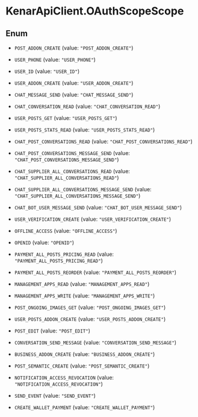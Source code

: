 # KenarApiClient.OAuthScopeScope

## Enum


* `POST_ADDON_CREATE` (value: `"POST_ADDON_CREATE"`)

* `USER_PHONE` (value: `"USER_PHONE"`)

* `USER_ID` (value: `"USER_ID"`)

* `USER_ADDON_CREATE` (value: `"USER_ADDON_CREATE"`)

* `CHAT_MESSAGE_SEND` (value: `"CHAT_MESSAGE_SEND"`)

* `CHAT_CONVERSATION_READ` (value: `"CHAT_CONVERSATION_READ"`)

* `USER_POSTS_GET` (value: `"USER_POSTS_GET"`)

* `USER_POSTS_STATS_READ` (value: `"USER_POSTS_STATS_READ"`)

* `CHAT_POST_CONVERSATIONS_READ` (value: `"CHAT_POST_CONVERSATIONS_READ"`)

* `CHAT_POST_CONVERSATIONS_MESSAGE_SEND` (value: `"CHAT_POST_CONVERSATIONS_MESSAGE_SEND"`)

* `CHAT_SUPPLIER_ALL_CONVERSATIONS_READ` (value: `"CHAT_SUPPLIER_ALL_CONVERSATIONS_READ"`)

* `CHAT_SUPPLIER_ALL_CONVERSATIONS_MESSAGE_SEND` (value: `"CHAT_SUPPLIER_ALL_CONVERSATIONS_MESSAGE_SEND"`)

* `CHAT_BOT_USER_MESSAGE_SEND` (value: `"CHAT_BOT_USER_MESSAGE_SEND"`)

* `USER_VERIFICATION_CREATE` (value: `"USER_VERIFICATION_CREATE"`)

* `OFFLINE_ACCESS` (value: `"OFFLINE_ACCESS"`)

* `OPENID` (value: `"OPENID"`)

* `PAYMENT_ALL_POSTS_PRICING_READ` (value: `"PAYMENT_ALL_POSTS_PRICING_READ"`)

* `PAYMENT_ALL_POSTS_REORDER` (value: `"PAYMENT_ALL_POSTS_REORDER"`)

* `MANAGEMENT_APPS_READ` (value: `"MANAGEMENT_APPS_READ"`)

* `MANAGEMENT_APPS_WRITE` (value: `"MANAGEMENT_APPS_WRITE"`)

* `POST_ONGOING_IMAGES_GET` (value: `"POST_ONGOING_IMAGES_GET"`)

* `USER_POSTS_ADDON_CREATE` (value: `"USER_POSTS_ADDON_CREATE"`)

* `POST_EDIT` (value: `"POST_EDIT"`)

* `CONVERSATION_SEND_MESSAGE` (value: `"CONVERSATION_SEND_MESSAGE"`)

* `BUSINESS_ADDON_CREATE` (value: `"BUSINESS_ADDON_CREATE"`)

* `POST_SEMANTIC_CREATE` (value: `"POST_SEMANTIC_CREATE"`)

* `NOTIFICATION_ACCESS_REVOCATION` (value: `"NOTIFICATION_ACCESS_REVOCATION"`)

* `SEND_EVENT` (value: `"SEND_EVENT"`)

* `CREATE_WALLET_PAYMENT` (value: `"CREATE_WALLET_PAYMENT"`)


